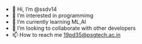 - 👋 Hi, I’m @ssdv14
- 👀 I’m interested in programmimg
- 🌱 I’m currently learning ML,AI
- 💞️ I’m looking to collaborate with other developers
- 📫 How to reach me 19pd35@psgtech.ac.in

<!---
ssdv14/ssdv14 is a ✨ special ✨ repository because its `README.md` (this file) appears on your GitHub profile.
You can click the Preview link to take a look at your changes.
--->

